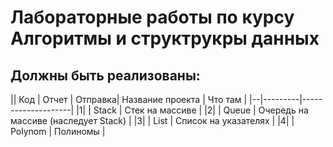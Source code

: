 # Лабораторные работы по курсу Алгоритмы и структрукры данных

## Должны быть реализованы:
|| Код | Отчет | Отправка|  Название проекта   | Что там  |
|--|---------|--------------------|
|1|  | Stack | Стек на массиве |
|2|  | Queue | Очередь на массиве (наследует Stack) |
|3|  | List | Список на указателях |
|4|  | Polynom | Полиномы |